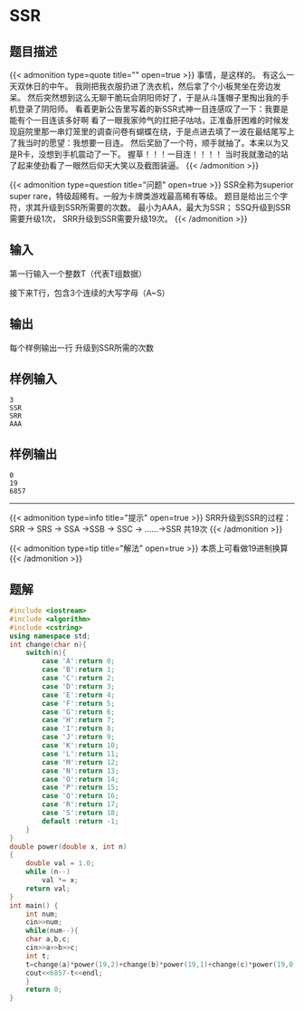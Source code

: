 # SSR


## 题目描述
{{< admonition type=quote title="" open=true >}}
事情，是这样的。
有这么一天双休日的中午。
我刚把我衣服扔进了洗衣机，然后拿了个小板凳坐在旁边发呆。
然后突然想到这么无聊干脆玩会阴阳师好了，于是从斗篷帽子里掏出我的手机登录了阴阳师。
看着更新公告里写着的新SSR式神一目连感叹了一下：我要是能有个一目连该多好啊
看了一眼我家帅气的扛把子咕咕，正准备肝困难的时候发现庭院里那一串灯笼里的调查问卷有蝴蝶在绕，于是点进去填了一波在最结尾写上了我当时的愿望：我想要一目连。
然后奖励了一个符，顺手就抽了。本来以为又是R卡，没想到手机震动了一下。
握草！！！一目连！！！！
当时我就激动的站了起来使劲看了一眼然后仰天大笑以及截图装逼。
{{< /admonition >}}

{{< admonition type=question title="问题" open=true >}}
SSR全称为superior super rare，特级超稀有。一般为卡牌类游戏最高稀有等级。
题目是给出三个字符，求其升级到SSR所需要的次数。
最小为AAA，最大为SSR；
SSQ升级到SSR需要升级1次，
SRR升级到SSR需要升级19次。
{{< /admonition >}}

## 输入

第一行输入一个整数T（代表T组数据）

接下来T行，包含3个连续的大写字母（A~S）

## 输出

每个样例输出一行
升级到SSR所需的次数

## 样例输入
```
3
SSR
SRR
AAA
```
## 样例输出
```
0
19
6857
```

---
{{< admonition type=info title="提示" open=true >}}
SRR升级到SSR的过程：  
SRR -> SRS -> SSA ->SSB -> SSC -> ……->SSR 共19次
{{< /admonition >}}

{{< admonition type=tip title="解法" open=true >}}
本质上可看做19进制换算
{{< /admonition >}}


## 题解
```cpp
#include <iostream>
#include <algorithm>
#include <cstring>
using namespace std;
int change(char n){
    switch(n){
        case 'A':return 0;
        case 'B':return 1;
        case 'C':return 2;
        case 'D':return 3;
        case 'E':return 4;
        case 'F':return 5;
        case 'G':return 6;
        case 'H':return 7;
        case 'I':return 8;
        case 'J':return 9;
        case 'K':return 10;
        case 'L':return 11;
        case 'M':return 12;
        case 'N':return 13;
        case 'O':return 14;
        case 'P':return 15;
        case 'Q':return 16;
        case 'R':return 17;
        case 'S':return 18;
        default :return -1;
    }
}
double power(double x, int n)
{
    double val = 1.0;
    while (n--)
        val *= x;
    return val;
}
int main() {
    int num;
    cin>>num;
    while(num--){
    char a,b,c;
    cin>>a>>b>>c;
    int t;
    t=change(a)*power(19,2)+change(b)*power(19,1)+change(c)*power(19,0);
    cout<<6857-t<<endl;
    }
    return 0;
}
```
